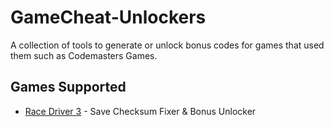 # GameCheat-Unlockers
A collection of tools to generate or unlock bonus codes for games that used them such as Codemasters Games.

## Games Supported
* [Race Driver 3](tree/main/RD3Tools) - Save Checksum Fixer & Bonus Unlocker
